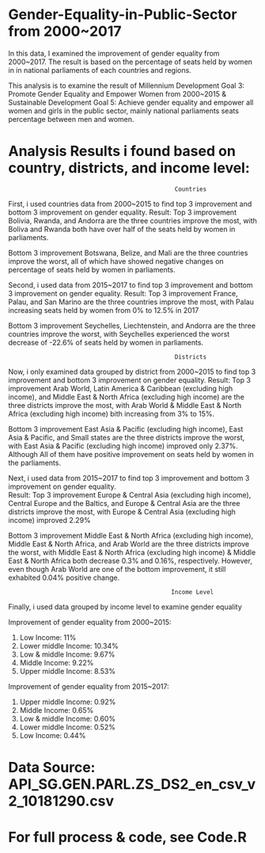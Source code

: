 # Gender-Equality-in-Public-Sector from 2000~2017

In this data, I examined the improvement of gender equality from 2000~2017. The result is based on the percentage of seats held by women in in national parliaments of each countries and regions. 

This analysis is to examine the result of  Millennium Development Goal 3: Promote Gender Equality and Empower Women from 2000~2015 & Sustainable Development Goal 5: Achieve gender equality and empower all women and girls in the public sector, mainly national parliaments seats percentage between men and women.


# Analysis Results i found based on country, districts, and income level:

                                                   Countries
First, i used countries data from 2000~2015 to find top 3 improvement and bottom 3 improvement on gender equality.
  Result: 
  Top 3 improvement
Bolivia, Rwanda, and Andorra are the three countries improve the most, with Boliva and Rwanda both have over half of the seats held by women in parliaments.

  Bottom 3 improvement
Botswana, Belize, and Mali are the three countries improve the worst, all of which have showed negative changes on percentage of seats held by women in parliaments.

Second, i used data from 2015~2017 to find top 3 improvement and bottom 3 improvement on gender equality.
  Result:
  Top 3 improvement
 France, Palau, and San Marino are the three countries improve the most, with Palau increasing seats held by women from 0% to 12.5% in 2017
 
 Bottom 3 improvement
Seychelles, Liechtenstein, and Andorra are the three countries improve the worst, with Seychelles experienced the worst decrease of -22.6% of seats held by women in parliaments.

                                                   Districts
Now, i only examined data grouped by district from 2000~2015 to find top 3 improvement and bottom 3 improvement on gender equality.
  Result: 
  Top 3 improvement
Arab World, Latin America & Caribbean (excluding high income), and Middle East & North Africa (excluding high income) are the three districts improve the most, with Arab World & Middle East & North Africa (excluding high income) bith increasing from 3% to 15%.

  Bottom 3 improvement
East Asia & Pacific (excluding high income), East Asia & Pacific, and Small states are the three districts improve the worst, with East Asia & Pacific (excluding high income) improved only 2.37%. Although All of them have positive improvement on seats held by women in the parliaments.

Next, i used data from 2015~2017 to find top 3 improvement and bottom 3 improvement on gender equality.    
 Result: 
  Top 3 improvement
Europe & Central Asia (excluding high income), Central Europe and the Baltics, and Europe & Central Asia are the three districts improve the most, with Europe & Central Asia (excluding high income) improved 2.29%

  Bottom 3 improvement
Middle East & North Africa (excluding high income), Middle East & North Africa, and Arab World are the three districts improve the worst, with Middle East & North Africa (excluding high income) & Middle East & North Africa both decrease 0.3% and 0.16%, respectively. However, even though Arab World are one of the bottom improvement, it still exhabited 0.04% positive change.

                                                  Income Level
Finally, i used data grouped by income level to examine gender equality

Improvement of gender equality from 2000~2015:
  1. Low Income:            11%
  2. Lower middle Income:   10.34%
  3. Low & middle Income:   9.67%
  4. Middle Income:         9.22%
  5. Upper middle Income:   8.53%
  
 Improvement of gender equality from 2015~2017:
  1. Upper middle Income:   0.92%
  2. Middle Income:         0.65%
  3. Low & middle Income:   0.60%
  4. Lower middle Income:   0.52%
  5. Low Income:            0.44%
  

# Data Source: API_SG.GEN.PARL.ZS_DS2_en_csv_v2_10181290.csv

# For full process & code, see Code.R



